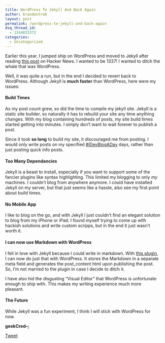 ```yaml
---
title: WordPress To Jekyll And Back Again
author: brandontreb
layout: post
permalink: /wordpress-to-jekyll-and-back-again
dsq_thread_id:
  - 1344833372
categories:
  - Uncategorized
---
```

Earlier this year, I jumped ship on WordPress and moved to Jekyll after reading [this post][1] on Hacker News. I wanted to be 1337! I wanted to ditch the whale that was WordPress.

Well, it was quite a run, but in the end I decided to revert back to WordPress. Although Jekyll is **much faster** than WordPress, here were my issues:

#### Build Times

As my post count grew, so did the time to compile my jekyll site. Jekyll is a static site builder, so naturally it has to rebuild your site any time anything changes. With my blog containing hundreds of posts, my site build times started getting into minutes. I simply don&#8217;t want to wait forever to publish a post.

Since it took **so long** to build my site, it discouraged me from posting. I would only write posts on my specified [#iDevBlogADay][2] days, rather than just posting quick info posts.

#### Too Many Dependancies

Jekyll is a beast to install, especially if you want to support some of the fancier plugins like syntax highlighting. This limited my blogging to only *my* machines. I couldn&#8217;t blog from anywhere anymore. I could have installed Jekyll on my server, but that just seems like a hassle, also see my first point about build times.

#### No Mobile App

I like to blog on the go, and with Jekyll I just couldn&#8217;t find an elegant solution to blog from my iPhone or iPad. I found myself trying to come up with hackish solutions and write custom scripps, but in the end it just wasn&#8217;t worth it.

#### I can now use Markdown with WordPress

I fell in love with Jekyll because I could write in markdown. With [this plugin][3], I can now do just that with WordPress. It stores the Markdown in a separate meta field and generates the post_content html upon publishing the post. So, I&#8217;m not married to the plugin in case I decide to ditch it.

I have also hid the disgusting &#8220;Visual Editor&#8221; that WordPress is unfortunate enough to ship with. This makes my writing experience much more pleasant.

#### The Future

While Jekyll was a fun experiment, I think I will stick with WordPress for now.

**geekCred&#8211;;**

<div style="">
  <a href="http://twitter.com/share" class="twitter-share-button" data-count="horizontal" data-text="WordPress To Jekyll And Back Again" data-url="http://brandontreb.com/wordpress-to-jekyll-and-back-again"  data-via="brandontreb" data-related="brandontreb:">Tweet</a>
</div>

 [1]: http://vitobotta.com/how-to-migrate-from-wordpress-to-jekyll/
 [2]: http://idevblogaday.com
 [3]: http://wordpress.org/extend/plugins/markdown-on-save-improved/
